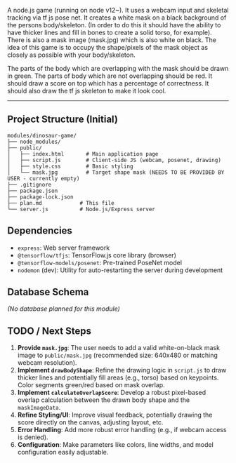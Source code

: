 A node.js game (running on node v12~). It uses a webcam input and skeletal tracking via tf js pose net. It creates a white mask on a black background of the persons body/skeleton. (In order to do this it should have the ability to have thicker lines and fill in bones to create a solid torso, for example). There is also a mask image (mask.jpg) which is also white on black. The idea of this game is to occupy the shape/pixels of the mask object as closely as possible with your body/skeleton.

The parts of the body which are overlapping with the mask should be drawn in green. The parts of body which are not overlapping should be red. It should draw a score on top which has a percentage of correctness. It should also draw the tf js skeleton to make it look cool.

---

## Project Structure (Initial)

```
modules/dinosaur-game/
├── node_modules/
├── public/
│   ├── index.html       # Main application page
│   ├── script.js        # Client-side JS (webcam, posenet, drawing)
│   ├── style.css        # Basic styling
│   └── mask.jpg         # Target shape mask (NEEDS TO BE PROVIDED BY USER - currently empty)
├── .gitignore
├── package.json
├── package-lock.json
├── plan.md            # This file
└── server.js          # Node.js/Express server
```

## Dependencies

- `express`: Web server framework
- `@tensorflow/tfjs`: TensorFlow.js core library (browser)
- `@tensorflow-models/posenet`: Pre-trained PoseNet model
- `nodemon` (dev): Utility for auto-restarting the server during development

## Database Schema

_(No database planned for this module)_

## TODO / Next Steps

1.  **Provide `mask.jpg`**: The user needs to add a valid white-on-black mask image to `public/mask.jpg` (recommended size: 640x480 or matching webcam resolution).
2.  **Implement `drawBodyShape`**: Refine the drawing logic in `script.js` to draw thicker lines and potentially fill areas (e.g., torso) based on keypoints. Color segments green/red based on mask overlap.
3.  **Implement `calculateOverlapScore`**: Develop a robust pixel-based overlap calculation between the drawn body shape and the `maskImageData`.
4.  **Refine Styling/UI**: Improve visual feedback, potentially drawing the score directly on the canvas, adjusting layout, etc.
5.  **Error Handling**: Add more robust error handling (e.g., if webcam access is denied).
6.  **Configuration**: Make parameters like colors, line widths, and model configuration easily adjustable.

